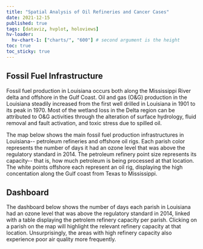 ```yaml
---
title: "Spatial Analysis of Oil Refineries and Cancer Cases"
date: 2021-12-15
published: true
tags: [dataviz, hvplot, holoviews]
hv-loader:
  hv-chart-1: ["charts/", "600"] # second argument is the height
toc: true
toc_sticky: true
---
```

## Fossil Fuel Infrastructure

Fossil fuel production in Louisiana occurs both along the Mississippi River delta and offshore in the Gulf Coast. Oil and gas (O&G) production in the Louisiana steadily increased from the first well drilled in Louisiana in 1901 to its peak in 1970. Most of the wetland loss in the Delta region can be attributed to O&G activities through the alteration of surface hydrology, fluid removal and fault activation, and toxic stress due to spilled oil.

The map below shows the main fossil fuel production infrastructures in Louisiana-- petroleum refineries and offshore oil rigs. Each parish color represents the number of days it had an ozone level that was above the regulatory standard in 2014. The petroleum refinery point size represents its capacity-- that is, how much petroleum is being processed at that location. The white points offshore each represent an oil rig, displaying the high concentation along the Gulf coast from Texas to Mississippi. 

<div id="hv-chart-1"></div>

## Dashboard

The dashboard below shows the number of days each parish in Louisiana had an ozone level that was above the regulatory standard in 2014, linked with a table displaying the petrolem refinery capacity per parish. Clicking on a parish on the map will highlight the relevant refinery capacity at that location. Unsurprisingly, the areas with high refinery capacity also experience poor air quality more frequently.

<div id="hv-chart-1"></div>


